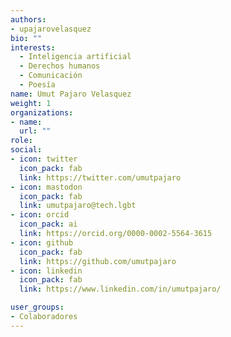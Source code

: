 ```yaml
---
authors:
- upajarovelasquez
bio: ""
interests:
  - Inteligencia artificial
  - Derechos humanos
  - Comunicación
  - Poesía
name: Umut Pajaro Velasquez
weight: 1
organizations:
- name: 
  url: ""
role:
social:
- icon: twitter
  icon_pack: fab
  link: https://twitter.com/umutpajaro
- icon: mastodon
  icon_pack: fab
  link: umutpajaro@tech.lgbt
- icon: orcid
  icon_pack: ai
  link: https://orcid.org/0000-0002-5564-3615
- icon: github
  icon_pack: fab
  link: https://github.com/umutpajaro
- icon: linkedin
  icon_pack: fab
  link: https://www.linkedin.com/in/umutpajaro/

user_groups:
- Colaboradores
---
```

